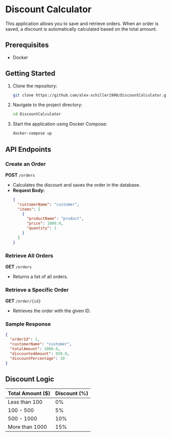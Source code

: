 # Discount Calculator

This application allows you to save and retrieve orders. When an order is saved, a discount is automatically calculated based on the total amount.

## Prerequisites
- Docker

## Getting Started

1. Clone the repository:
   ```sh
   git clone https://github.com/alex-schiller1990/DiscountCalculator.git
   ```  
2. Navigate to the project directory:
   ```sh
   cd DiscountCalculator
   ```  
3. Start the application using Docker Compose:
   ```sh
   docker-compose up
   ```  

## API Endpoints

### Create an Order
**POST** `/orders`
- Calculates the discount and saves the order in the database.
- **Request Body:**
  ```json
  {
    "customerName": "customer",
    "items": [
      {
        "productName": "product",
        "price": 1000.0,
        "quantity": 1
      }
    ]
  }
  ```  

### Retrieve All Orders
**GET** `/orders`
- Returns a list of all orders.

### Retrieve a Specific Order
**GET** `/order/{id}`
- Retrieves the order with the given ID.

### Sample Response
```json
{
  "orderId": 1,
  "customerName": "customer",
  "totalAmount": 1000.0,
  "discountedAmount": 850.0,
  "discountPercentage": 10
}
```  

## Discount Logic

| Total Amount ($) | Discount (%) |
|-----------------|-------------|
| Less than 100   | 0%          |
| 100 - 500       | 5%          |
| 500 - 1000      | 10%         |
| More than 1000  | 15%         |

